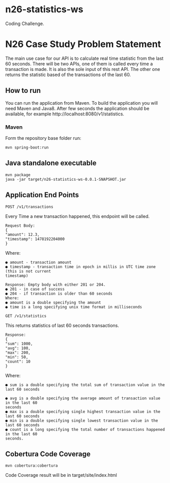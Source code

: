 # n26-statistics-ws
Coding Challenge.

# N26 Case Study Problem Statement
The main use case for our API is
to calculate real time statistic from the last 60 seconds. There will be two APIs, one of
them is called every time a transaction is made. It is also the sole input of this rest
API. The other one returns the statistic based of the transactions of the last 60.

## How to run
You can run the application from Maven. To build the application you will need Maven and Java8. After few seconds the application should be available, for example http://localhost:8080/v1/statistics.

### Maven
Form the repository base folder run:
```
mvn spring-boot:run
```
## Java standalone executable
```
mvn package
java -jar target/n26-statistics-ws-0.0.1-SNAPSHOT.jar
```
## Application End Points 
````
POST /v1/transactions
````
Every Time a new transaction happened, this endpoint will be called.
```
Request Body:
{
"amount": 12.3,
"timestamp": 1478192204000
}
```

Where:
````
● amount - transaction amount
● timestamp - transaction time in epoch in millis in UTC time zone (this is not current
timestamp)

Response: Empty body with either 201 or 204.
● 201 - in case of success
● 204 - if transaction is older than 60 seconds
Where:
● amount is a double specifying the amount
● time is a long specifying unix time format in milliseconds
````
````
GET /v1/statistics
````
This returns statistics of last 60 seconds transactions.
```
Response:
{
"sum": 1000,
"avg": 100,
"max": 200,
"min": 50,
"count": 10
}
```
Where:
```
● sum is a double specifying the total sum of transaction value in the last 60 seconds

● avg is a double specifying the average amount of transaction value in the last 60
seconds
● max is a double specifying single highest transaction value in the last 60 seconds
● min is a double specifying single lowest transaction value in the last 60 seconds
● count is a long specifying the total number of transactions happened in the last 60
seconds.
```

## Cobertura Code Coverage
```
mvn cobertura:cobertura
```
Code Coverage result will be in target/site/index.html